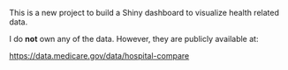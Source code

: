 This is a new project to build a Shiny dashboard to visualize health related data.

I do **not** own any of the data. However, they are publicly available at:

https://data.medicare.gov/data/hospital-compare

